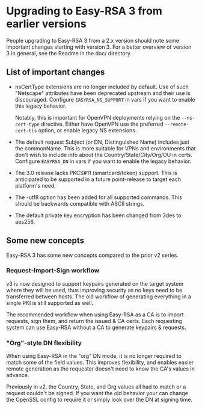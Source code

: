 Upgrading to Easy-RSA 3 from earlier versions
=========

People upgrading to Easy-RSA 3 from a 2.x version should note some important
changes starting with version 3. For a better overview of version 3 in general,
see the Readme in the doc/ directory.

List of important changes
----

 * nsCertType extensions are no longer included by default. Use of such
   "Netscape" attributes have been deprecated upstream and their use is
   discouraged. Configure `EASYRSA_NS_SUPPORT` in vars if you want to enable
   this legacy behavior.

   Notably, this is important for OpenVPN deployments relying on the
   `--ns-cert-type` directive. Either have OpenVPN use the preferred
   `--remote-cert-tls` option, or enable legacy NS extensions.

 * The default request Subject (or DN, Distinguished Name) includes just the
   commonName. This is more suitable for VPNs and environments that don't wish
   to include info about the Country/State/City/Org/OU in certs. Configure
   `EASYRSA_DN` in vars if you want to enable the legacy behavior.

 * The 3.0 release lacks PKCS#11 (smartcard/token) support. This is anticipated
   to be supported in a future point-release to target each platform's need.

 * The -utf8 option has been added for all supported commands.  This should be
   backwards compatible with ASCII strings.

 * The default private key encryption has been changed from 3des to aes256.


Some new concepts
----

Easy-RSA 3 has some new concepts compared to the prior v2 series.

### Request-Import-Sign workflow

  v3 is now designed to support keypairs generated on the target system where
  they will be used, thus improving security as no keys need to be transferred
  between hosts. The old workflow of generating everything in a single PKI is
  still supported as well.

  The recommended workflow when using Easy-RSA as a CA is to import requests,
  sign them, and return the issued & CA certs. Each requesting system can use
  Easy-RSA without a CA to generate keypairs & requests.

### "Org"-style DN flexibility

  When using Easy-RSA in the "org" DN mode, it is no longer required to match
  some of the field values. This improves flexibility, and enables easier remote
  generation as the requester doesn't need to know the CA's values in advance.

  Previously in v2, the Country, State, and Org values all had to match or a
  request couldn't be signed. If you want the old behavior your can change the
  OpenSSL config to require it or simply look over the DN at signing time.
